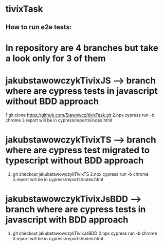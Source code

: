 # tivixTask

## How to run e2e tests:
# In repository are 4 branches but take a look only for 3 of them
# jakubstawowczykTivixJS --> branch where are cypress tests in javascript without BDD approach
1 git clone https://github.com/Stawowcz/tivixTask.git
2.npx cypress run -b chrome
3.report will be in cypress/reports/index.html
# jakubstawowczykTivixTS --> branch where are cypress test migrated to typescript without BDD approach
1. git checkout jakubstawowczykTivixTS
2.npx cypress run -b chrome
3.report will be in cypress/reports/index.html
# jakubstawowczykTivixJsBDD --> branch where are cypress tests in javascript with BDD approach
1. git checkout jakubstawowczykTivixJsBDD
2.npx cypress run -b chrome
3.report will be in cypress/reports/index.html

